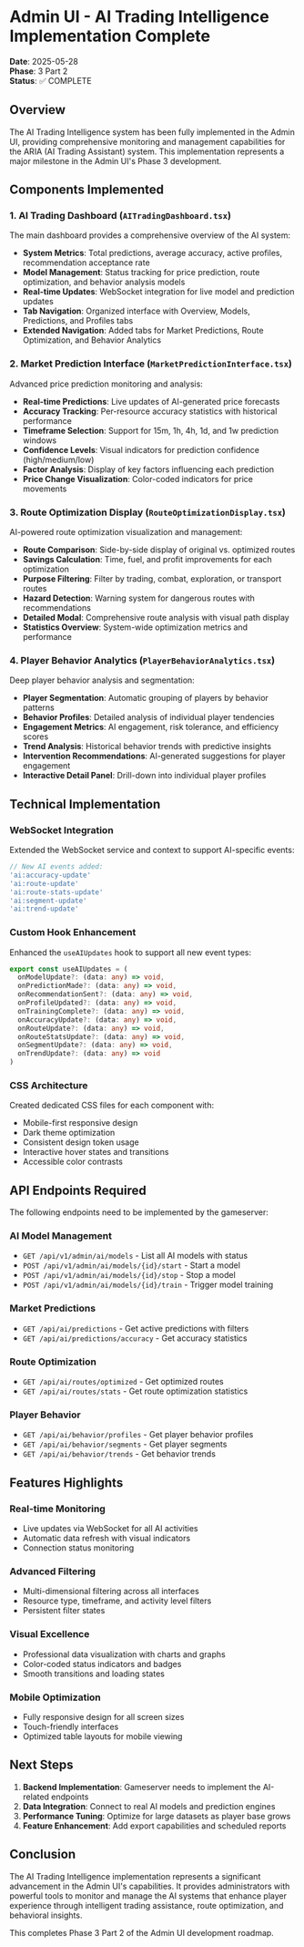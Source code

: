 # Admin UI - AI Trading Intelligence Implementation Complete

**Date**: 2025-05-28  
**Phase**: 3 Part 2  
**Status**: ✅ COMPLETE  

## Overview

The AI Trading Intelligence system has been fully implemented in the Admin UI, providing comprehensive monitoring and management capabilities for the ARIA (AI Trading Assistant) system. This implementation represents a major milestone in the Admin UI's Phase 3 development.

## Components Implemented

### 1. AI Trading Dashboard (`AITradingDashboard.tsx`)
The main dashboard provides a comprehensive overview of the AI system:
- **System Metrics**: Total predictions, average accuracy, active profiles, recommendation acceptance rate
- **Model Management**: Status tracking for price prediction, route optimization, and behavior analysis models
- **Real-time Updates**: WebSocket integration for live model and prediction updates
- **Tab Navigation**: Organized interface with Overview, Models, Predictions, and Profiles tabs
- **Extended Navigation**: Added tabs for Market Predictions, Route Optimization, and Behavior Analytics

### 2. Market Prediction Interface (`MarketPredictionInterface.tsx`)
Advanced price prediction monitoring and analysis:
- **Real-time Predictions**: Live updates of AI-generated price forecasts
- **Accuracy Tracking**: Per-resource accuracy statistics with historical performance
- **Timeframe Selection**: Support for 15m, 1h, 4h, 1d, and 1w prediction windows
- **Confidence Levels**: Visual indicators for prediction confidence (high/medium/low)
- **Factor Analysis**: Display of key factors influencing each prediction
- **Price Change Visualization**: Color-coded indicators for price movements

### 3. Route Optimization Display (`RouteOptimizationDisplay.tsx`)
AI-powered route optimization visualization and management:
- **Route Comparison**: Side-by-side display of original vs. optimized routes
- **Savings Calculation**: Time, fuel, and profit improvements for each optimization
- **Purpose Filtering**: Filter by trading, combat, exploration, or transport routes
- **Hazard Detection**: Warning system for dangerous routes with recommendations
- **Detailed Modal**: Comprehensive route analysis with visual path display
- **Statistics Overview**: System-wide optimization metrics and performance

### 4. Player Behavior Analytics (`PlayerBehaviorAnalytics.tsx`)
Deep player behavior analysis and segmentation:
- **Player Segmentation**: Automatic grouping of players by behavior patterns
- **Behavior Profiles**: Detailed analysis of individual player tendencies
- **Engagement Metrics**: AI engagement, risk tolerance, and efficiency scores
- **Trend Analysis**: Historical behavior trends with predictive insights
- **Intervention Recommendations**: AI-generated suggestions for player engagement
- **Interactive Detail Panel**: Drill-down into individual player profiles

## Technical Implementation

### WebSocket Integration
Extended the WebSocket service and context to support AI-specific events:
```typescript
// New AI events added:
'ai:accuracy-update'
'ai:route-update'
'ai:route-stats-update'
'ai:segment-update'
'ai:trend-update'
```

### Custom Hook Enhancement
Enhanced the `useAIUpdates` hook to support all new event types:
```typescript
export const useAIUpdates = (
  onModelUpdate?: (data: any) => void,
  onPredictionMade?: (data: any) => void,
  onRecommendationSent?: (data: any) => void,
  onProfileUpdated?: (data: any) => void,
  onTrainingComplete?: (data: any) => void,
  onAccuracyUpdate?: (data: any) => void,
  onRouteUpdate?: (data: any) => void,
  onRouteStatsUpdate?: (data: any) => void,
  onSegmentUpdate?: (data: any) => void,
  onTrendUpdate?: (data: any) => void
)
```

### CSS Architecture
Created dedicated CSS files for each component with:
- Mobile-first responsive design
- Dark theme optimization
- Consistent design token usage
- Interactive hover states and transitions
- Accessible color contrasts

## API Endpoints Required

The following endpoints need to be implemented by the gameserver:

### AI Model Management
- `GET /api/v1/admin/ai/models` - List all AI models with status
- `POST /api/v1/admin/ai/models/{id}/start` - Start a model
- `POST /api/v1/admin/ai/models/{id}/stop` - Stop a model
- `POST /api/v1/admin/ai/models/{id}/train` - Trigger model training

### Market Predictions
- `GET /api/ai/predictions` - Get active predictions with filters
- `GET /api/ai/predictions/accuracy` - Get accuracy statistics

### Route Optimization
- `GET /api/ai/routes/optimized` - Get optimized routes
- `GET /api/ai/routes/stats` - Get route optimization statistics

### Player Behavior
- `GET /api/ai/behavior/profiles` - Get player behavior profiles
- `GET /api/ai/behavior/segments` - Get player segments
- `GET /api/ai/behavior/trends` - Get behavior trends

## Features Highlights

### Real-time Monitoring
- Live updates via WebSocket for all AI activities
- Automatic data refresh with visual indicators
- Connection status monitoring

### Advanced Filtering
- Multi-dimensional filtering across all interfaces
- Resource type, timeframe, and activity level filters
- Persistent filter states

### Visual Excellence
- Professional data visualization with charts and graphs
- Color-coded status indicators and badges
- Smooth transitions and loading states

### Mobile Optimization
- Fully responsive design for all screen sizes
- Touch-friendly interfaces
- Optimized table layouts for mobile viewing

## Next Steps

1. **Backend Implementation**: Gameserver needs to implement the AI-related endpoints
2. **Data Integration**: Connect to real AI models and prediction engines
3. **Performance Tuning**: Optimize for large datasets as player base grows
4. **Feature Enhancement**: Add export capabilities and scheduled reports

## Conclusion

The AI Trading Intelligence implementation represents a significant advancement in the Admin UI's capabilities. It provides administrators with powerful tools to monitor and manage the AI systems that enhance player experience through intelligent trading assistance, route optimization, and behavioral insights.

This completes Phase 3 Part 2 of the Admin UI development roadmap.